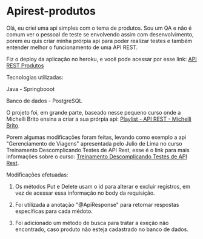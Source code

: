 # Apirest-produtos

Olá, eu criei uma api simples com o tema de produtos. Sou um QA e não é comum ver o pessoal de teste se envolvendo assim com desenvolvimento, porem eu quis criar minha prórpia api para poder realizar testes e também entender melhor o funcionamento de uma API REST. 

Fiz o deploy da aplicação no heroku, e você pode acessar por esse link: [API REST Produtos](https://spring-restapi-produtos.herokuapp.com/swagger-ui.html)


Tecnologias utilizadas:

Java - Springbooot

Banco de dados - PostgreSQL

O projeto foi, em grande parte, baseado nesse pequeno curso onde a Michelli Brito ensina a criar a sua prórpia api: 
[Playlist - API REST - Michelli Brito](https://www.youtube.com/watch?v=bpBRFNKg8k4&list=PL8iIphQOyG-D2FP9wkg12AavzmVRWEcnJ).

Porem algumas modificações foram feitas, levando como exemplo a api "Gerenciamento de Viagens" apresentada pelo Julio de Lima no curso Treinamento Descomplicando Testes de API Rest, esse é o link para mais informações sobre o curso: [Treinamento Descomplicando Testes de API Rest](https://descomplicando.juliodelima.com.br/).

Modificações efetuadas:

1. Os métodos Put e Delete usam o id para alterar e excluir registros, em vez de acessar essa informação no body da requisição.

2. Foi utilizada a anotação "@ApiResponse" para retornar respostas específicas para cada médoto.

3. Foi adicionado um método de busca para tratar a exeção não encontrado, caso produto não esteja cadastrado no banco de dados.
